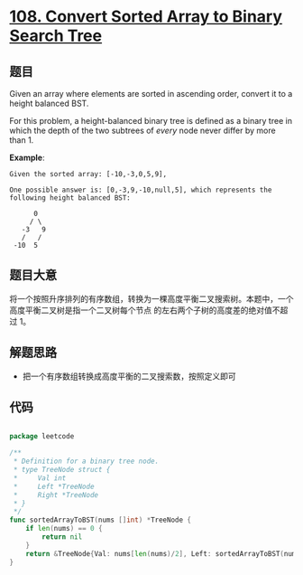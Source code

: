 # [108. Convert Sorted Array to Binary Search Tree](https://leetcode.com/problems/convert-sorted-array-to-binary-search-tree/)


## 题目

Given an array where elements are sorted in ascending order, convert it to a height balanced BST.

For this problem, a height-balanced binary tree is defined as a binary tree in which the depth of the two subtrees of *every* node never differ by more than 1.

**Example**:

    Given the sorted array: [-10,-3,0,5,9],
    
    One possible answer is: [0,-3,9,-10,null,5], which represents the following height balanced BST:
    
          0
         / \
       -3   9
       /   /
     -10  5

## 题目大意

将一个按照升序排列的有序数组，转换为一棵高度平衡二叉搜索树。本题中，一个高度平衡二叉树是指一个二叉树每个节点 的左右两个子树的高度差的绝对值不超过 1。

## 解题思路

- 把一个有序数组转换成高度平衡的二叉搜索数，按照定义即可


## 代码

```go

package leetcode

/**
 * Definition for a binary tree node.
 * type TreeNode struct {
 *     Val int
 *     Left *TreeNode
 *     Right *TreeNode
 * }
 */
func sortedArrayToBST(nums []int) *TreeNode {
	if len(nums) == 0 {
		return nil
	}
	return &TreeNode{Val: nums[len(nums)/2], Left: sortedArrayToBST(nums[:len(nums)/2]), Right: sortedArrayToBST(nums[len(nums)/2+1:])}
}

```